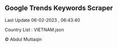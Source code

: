 

## Google Trends Keywords Scraper 
 
Last Update 06-02-2023 , 06:43:40

Country List :
VIETNAM.json



© Abdul Muttaqin 
